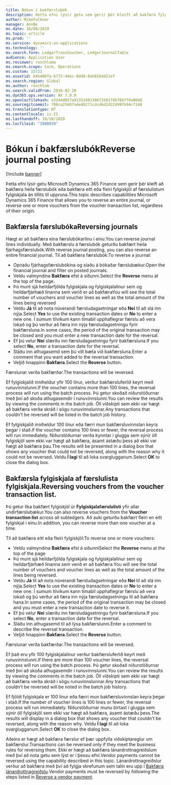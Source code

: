 ```yaml
---
title: Bókun í bakfærslubók
description: Þetta efni lýsir getu sem gerir þér kleift að bakfæra fylgiskjöl af færslulista fylgiskjala eða úr fjárhagsfærslubókum.
author: MikeFalkner
manager: AnnBe
ms.date: 10/08/2019
ms.topic: article
ms.prod: ''
ms.service: dynamics-ax-applications
ms.technology: ''
ms.search.form: LedgerTransVoucher, LedgerJournalTable
audience: Application User
ms.reviewer: roschloma
ms.search.scope: Core, Operations
ms.custom: 15721
ms.assetid: b4b406fa-b772-44ec-8dd8-8eb818a921ef
ms.search.region: Global
ms.author: roschlom
ms.search.validFrom: 2016-02-28
ms.dyn365.ops.version: AX 7.0.0
ms.openlocfilehash: e3244d857a9135249130672501f8b766ff9a0680
ms.sourcegitcommit: 708ca25687a4e48271cdcd6d2d22d99fb94cf140
ms.translationtype: HT
ms.contentlocale: is-IS
ms.lasthandoff: 10/10/2020
ms.locfileid: "3980939"
---
```

# <a name="reverse-journal-posting"></a><span data-ttu-id="c6a50-103">Bókun í bakfærslubók</span><span class="sxs-lookup"><span data-stu-id="c6a50-103">Reverse journal posting</span></span>

[!include [banner](../includes/banner.md)]

<span data-ttu-id="c6a50-104">Þetta efni lýsir getu Microsoft Dynamics 365 Finance sem gerir þér kleift að bakfæra heila færslubók eða bakfæra eitt eða fleiri fylgiskjöl af færslulistum fylgiskjala án tillits til uppruna.</span><span class="sxs-lookup"><span data-stu-id="c6a50-104">This topic describes capabilities Microsoft Dynamics 365 Finance that allows you to reverse an entire journal, or reverse one or more vouchers from the voucher transaction list, regardless of their origin.</span></span> 

## <a name="reversing-journals"></a><span data-ttu-id="c6a50-105">Bakfærsla færslubóka</span><span class="sxs-lookup"><span data-stu-id="c6a50-105">Reversing journals</span></span>

<span data-ttu-id="c6a50-106">Hægt er að bakfæra eina færslubókarlínu í einu.</span><span class="sxs-lookup"><span data-stu-id="c6a50-106">You can reverse journal lines individually.</span></span> <span data-ttu-id="c6a50-107">Með bakfærslu á færslubók geturðu bakfært heila fjárhagsfærslubók.</span><span class="sxs-lookup"><span data-stu-id="c6a50-107">With reverse journal posting, you can also reverse an entire financial journal.</span></span> <span data-ttu-id="c6a50-108">Til að bakfæra færslubók:</span><span class="sxs-lookup"><span data-stu-id="c6a50-108">To reverse a journal:</span></span> 

- <span data-ttu-id="c6a50-109">Opnaðu fjárhagsfærslubókina og síaðu á bókaðar færslubækur.</span><span class="sxs-lookup"><span data-stu-id="c6a50-109">Open the financial journal and filter on posted journals.</span></span>
- <span data-ttu-id="c6a50-110">Veldu valmyndina **Bakfæra** efst á síðunni.</span><span class="sxs-lookup"><span data-stu-id="c6a50-110">Select the **Reverse** menu at the top of the page.</span></span>
- <span data-ttu-id="c6a50-111">Þú munt sjá heildarfjölda fylgiskjala og fylgiskjalalínur sem og heildarfjárhæð línanna sem verið er að bakfæra</span><span class="sxs-lookup"><span data-stu-id="c6a50-111">You will see the total number of vouchers and voucher lines as well as the total amount of the lines being reversed</span></span>
- <span data-ttu-id="c6a50-112">Veldu **Já** til að nota núverandi færsludagsetningar eða **Nei** til að slá inn nýja.</span><span class="sxs-lookup"><span data-stu-id="c6a50-112">Select **Yes** to use the existing transaction dates or **No** to enter a new one.</span></span> <span data-ttu-id="c6a50-113">Í sumum tilvikum kann tímabil upphaflegrar færslu að vera lokað og þú verður að færa inn nýja færsludagsetningu fyrir bakfærsluna.</span><span class="sxs-lookup"><span data-stu-id="c6a50-113">In some cases, the period of the original transaction may be closed and you must enter a new transaction date for the reversal.</span></span>
- <span data-ttu-id="c6a50-114">Ef þú velur **Nei** slærðu inn færsludagsetningu fyrir bakfærsluna.</span><span class="sxs-lookup"><span data-stu-id="c6a50-114">If you select **No**, enter a transaction date for the reversal.</span></span> 
- <span data-ttu-id="c6a50-115">Sláðu inn athugasemd sem þú vilt bæta við bakfærsluna.</span><span class="sxs-lookup"><span data-stu-id="c6a50-115">Enter a comment that you want added to the reversal transaction.</span></span>
- <span data-ttu-id="c6a50-116">Veljið hnappinn **Bakfæra**.</span><span class="sxs-lookup"><span data-stu-id="c6a50-116">Select the **Reverse** button.</span></span>

<span data-ttu-id="c6a50-117">Færslunar verða bakfærðar.</span><span class="sxs-lookup"><span data-stu-id="c6a50-117">The transactions will be reversed.</span></span> 

<span data-ttu-id="c6a50-118">Ef fylgiskjalið inniheldur yfir 100 línur, verður bakfærsluferlið keyrt með runuvinnslunni.</span><span class="sxs-lookup"><span data-stu-id="c6a50-118">If the voucher contains more than 100 lines, the reversal process will run using the batch process.</span></span> <span data-ttu-id="c6a50-119">Þú getur skoðað niðurstöðurnar með því að skoða athugasemdir í runuvinnslunni.</span><span class="sxs-lookup"><span data-stu-id="c6a50-119">You can review the results by viewing the comments in the batch job.</span></span> <span data-ttu-id="c6a50-120">Öll viðskipti sem ekki var hægt að bakfæra verða skráð í sögu runuvinnslunnar.</span><span class="sxs-lookup"><span data-stu-id="c6a50-120">Any transactions that couldn't be reversed will be listed in the batch job history.</span></span>

<span data-ttu-id="c6a50-121">Ef fylgiskjalið inniheldur 100 línur eða færri mun bakfærsluvinnslan keyra þegar í stað.</span><span class="sxs-lookup"><span data-stu-id="c6a50-121">If the voucher contains 100 lines or fewer, the reversal process will run immediately.</span></span> <span data-ttu-id="c6a50-122">Niðurstöðurnar verða kynntar í glugga sem sýnir öll fylgiskjöl sem ekki var hægt að bakfæra, ásamt ástæðu þess að ekki var hægt að bakfæra þau.</span><span class="sxs-lookup"><span data-stu-id="c6a50-122">The results will be presented in a dialog box that shows any voucher that could not be reversed, along with the reason why it could not be reversed.</span></span> <span data-ttu-id="c6a50-123">Veldu **Í lagi** til að loka svarglugganum.</span><span class="sxs-lookup"><span data-stu-id="c6a50-123">Select **OK** to close the dialog box.</span></span>

## <a name="reversing-vouchers-from-the-voucher-transaction-list"></a><span data-ttu-id="c6a50-124">Bakfærsla fylgiskjala af færslulista fylgiskjala.</span><span class="sxs-lookup"><span data-stu-id="c6a50-124">Reversing vouchers from the voucher transaction list.</span></span> 

<span data-ttu-id="c6a50-125">Þú getur líka bakfært fylgiskjöl úr **Fylgiskjalafærslulisti** yfir allar undirfærslubækur.</span><span class="sxs-lookup"><span data-stu-id="c6a50-125">You can also reverse vouchers from the **Voucher transaction list** across all subledgers.</span></span> <span data-ttu-id="c6a50-126">Að auki geturðu bakfært fleiri en eitt fylgiskjal í einu.</span><span class="sxs-lookup"><span data-stu-id="c6a50-126">In addition, you can reverse more than one voucher at a time.</span></span> 

<span data-ttu-id="c6a50-127">Til að bakfæra eitt eða fleiri fylgiskjöl:</span><span class="sxs-lookup"><span data-stu-id="c6a50-127">To reverse one or more vouchers:</span></span> 

- <span data-ttu-id="c6a50-128">Veldu valmyndina **Bakfæra** efst á síðunni</span><span class="sxs-lookup"><span data-stu-id="c6a50-128">Select the **Reverse** menu at the top of the page</span></span>
- <span data-ttu-id="c6a50-129">Þú munt sjá heildarfjölda fylgiskjala og fylgiskjalalínur sem og heildarfjárhæð línanna sem verið er að bakfæra.</span><span class="sxs-lookup"><span data-stu-id="c6a50-129">You will see the total number of vouchers and voucher lines as well as the total amount of the lines being reversed.</span></span>
- <span data-ttu-id="c6a50-130">Veldu **Já** til að nota núverandi færsludagsetningar eða **Nei** til að slá inn nýja.</span><span class="sxs-lookup"><span data-stu-id="c6a50-130">Select **Yes** to use the existing transaction dates or **No** to enter a new one.</span></span> <span data-ttu-id="c6a50-131">Í sumum tilvikum kann tímabil upphaflegrar færslu að vera lokað og þú verður að færa inn nýja færsludagsetningu til að bakfæra hana.</span><span class="sxs-lookup"><span data-stu-id="c6a50-131">In some cases, the period of the original transaction may be closed and you must enter a new transaction date to reverse it.</span></span>
- <span data-ttu-id="c6a50-132">Ef þú velur **Nei** slærðu inn færsludagsetningu fyrir bakfærsluna.</span><span class="sxs-lookup"><span data-stu-id="c6a50-132">If you select **No**, enter a transaction date for the reversal.</span></span> 
- <span data-ttu-id="c6a50-133">Sláðu inn athugasemd til að lýsa bakfærslunni.</span><span class="sxs-lookup"><span data-stu-id="c6a50-133">Enter a comment to describe the reversal transaction.</span></span>
- <span data-ttu-id="c6a50-134">Veljið hnappinn **Bakfæra**.</span><span class="sxs-lookup"><span data-stu-id="c6a50-134">Select the **Reverse** button.</span></span>

<span data-ttu-id="c6a50-135">Færslunar verða bakfærðar.</span><span class="sxs-lookup"><span data-stu-id="c6a50-135">The transactions will be reversed.</span></span> 

<span data-ttu-id="c6a50-136">Ef það eru yfir 100 fylgiskjalalínur verður bakfærsluferlið keyrt með runuvinnslunni.</span><span class="sxs-lookup"><span data-stu-id="c6a50-136">If there are more than 100 voucher lines, the reversal process will run using the batch process.</span></span> <span data-ttu-id="c6a50-137">Þú getur skoðað niðurstöðurnar með því að skoða athugasemdir í runuvinnslunni.</span><span class="sxs-lookup"><span data-stu-id="c6a50-137">You can review the results by viewing the comments in the batch job.</span></span> <span data-ttu-id="c6a50-138">Öll viðskipti sem ekki var hægt að bakfæra verða skráð í sögu runuvinnslunnar.</span><span class="sxs-lookup"><span data-stu-id="c6a50-138">Any transactions that couldn't be reversed will be noted in the batch job history.</span></span>

<span data-ttu-id="c6a50-139">Ef fjöldi fylgiskjala er 100 línur eða færri mun bakfærsluvinnslan keyra þegar í stað.</span><span class="sxs-lookup"><span data-stu-id="c6a50-139">If the number of voucher lines is 100 lines or fewer, the reversal process will run immediately.</span></span> <span data-ttu-id="c6a50-140">Niðurstöðurnar munu birtast í glugga sem sýnir öll fylgiskjöl sem ekki var hægt að bakfæra, ásamt ástæðu þess.</span><span class="sxs-lookup"><span data-stu-id="c6a50-140">The results will display in a dialog box that shows any voucher that couldn't be reversed, along with the reason why.</span></span> <span data-ttu-id="c6a50-141">Veldu **Í lagi** til að loka svarglugganum.</span><span class="sxs-lookup"><span data-stu-id="c6a50-141">Select **OK** to close the dialog box.</span></span>

<span data-ttu-id="c6a50-142">Aðeins er hægt að bakfæra færslur ef þær uppfylla viðskiptareglur um bakfærslur.</span><span class="sxs-lookup"><span data-stu-id="c6a50-142">Transactions can be reversed only if they meet the business rules for reversing them.</span></span> <span data-ttu-id="c6a50-143">Ekki er hægt að bakfæra lánardrottnagreiðslum með því að nota getu sem lýst er í þessu efni.</span><span class="sxs-lookup"><span data-stu-id="c6a50-143">Vendor payments cannot be reversed using the capability described in this topic.</span></span> <span data-ttu-id="c6a50-144">Lánardrottnagreiðslur verður að bakfæra með því að fylgja skrefunum sem talin eru upp í [Bakfæra lánardrottnagreiðslu](https://docs.microsoft.com/dynamics365/finance/accounts-payable/reverse-vendor-payment).</span><span class="sxs-lookup"><span data-stu-id="c6a50-144">Vendor payments must be reversed by following the steps listed in [Reverse a vendor payment](https://docs.microsoft.com/dynamics365/finance/accounts-payable/reverse-vendor-payment).</span></span>

